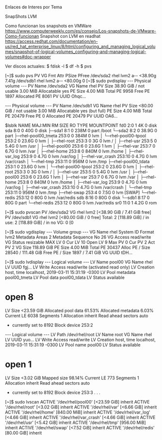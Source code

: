 Enlaces de Interes por Tema

SnapShots LVM

Como funcionan los snapshots en VMWare https://www.computerweekly.com/es/consejo/Los-snapshots-de-VMware-Como-funcionan
Snapshot con LVM en readhat https://access.redhat.com/documentation/en-us/red_hat_enterprise_linux/8/html/configuring_and_managing_logical_volumes/snapshot-of-logical-volumes_configuring-and-managing-logical-volumes#doc-wrapper

Ver discos actuales:
$ fdisk -l
$ df -h
$ pvs

[~]$ sudo pvs
  PV         VG   Fmt  Attr PSize   PFree
  /dev/sda2  rhel lvm2 a--  <38.90g 7.41g
  /dev/sdb1  rhel lvm2 a--  <80.00g    0
[~]$ sudo pvdisplay
  --- Physical volume ---
  PV Name               /dev/sda2
  VG Name               rhel
  PV Size               38.90 GiB / not usable 3.00 MiB
  Allocatable           yes
  PE Size               4.00 MiB
  Total PE              9958
  Free PE               1897
  Allocated PE          8061
  PV UUID               Ohqc...

  --- Physical volume ---
  PV Name               /dev/sdb1
  VG Name               rhel
  PV Size               <80.00 GiB / not usable 3.00 MiB
  Allocatable           yes (but full)
  PE Size               4.00 MiB
  Total PE              20479
  Free PE               0
  Allocated PE          20479
  PV UUID               OA6...

  $lsblk
  NAME                    MAJ:MIN RM  SIZE RO TYPE MOUNTPOINT
fd0                       2:0    1    4K  0 disk
sda                       8:0    0   40G  0 disk
├─sda1                    8:1    0  238M  0 part /boot
└─sda2                    8:2    0 38.9G  0 part
  ├─rhel-pool00_tmeta   253:0    0  384M  0 lvm
  │ └─rhel-pool00-tpool 253:2    0 23.6G  0 lvm
  │   ├─rhel-root       253:3    0    3G  0 lvm  /
  │   ├─rhel-usr        253:5    0  5.4G  0 lvm  /usr
  │   ├─rhel-pool00     253:6    0 23.6G  1 lvm
  │   ├─rhel-var        253:7    0  6.7G  0 lvm  /var
  │   ├─rhel-home       253:8    0  840M  0 lvm  /home
  │   ├─rhel-var_log    253:9    0  4.7G  0 lvm  /var/log
  │   ├─rhel-var_crash  253:10   0  4.7G  0 lvm  /var/crash
  │   └─rhel-tmp        253:11   0  956M  0 lvm  /tmp
  ├─rhel-pool00_tdata   253:1    0 23.6G  0 lvm
  │ └─rhel-pool00-tpool 253:2    0 23.6G  0 lvm
  │   ├─rhel-root       253:3    0    3G  0 lvm  /
  │   ├─rhel-usr        253:5    0  5.4G  0 lvm  /usr
  │   ├─rhel-pool00     253:6    0 23.6G  1 lvm
  │   ├─rhel-var        253:7    0  6.7G  0 lvm  /var
  │   ├─rhel-home       253:8    0  840M  0 lvm  /home
  │   ├─rhel-var_log    253:9    0  4.7G  0 lvm  /var/log
  │   ├─rhel-var_crash  253:10   0  4.7G  0 lvm  /var/crash
  │   └─rhel-tmp        253:11   0  956M  0 lvm  /tmp
  ├─rhel-swap           253:4    0  7.5G  0 lvm  [SWAP]
  └─rhel-redis          253:12   0   80G  0 lvm  /var/redis
sdb                       8:16   0   80G  0 disk
└─sdb1                    8:17   0   80G  0 part
  └─rhel-redis          253:12   0   80G  0 lvm  /var/redis
sr0                      11:0    1  4.2G  0 rom

[~]$ sudo pvscan
  PV /dev/sda2   VG rhel            lvm2 [<38.90 GiB / 7.41 GiB free]
  PV /dev/sdb1   VG rhel            lvm2 [<80.00 GiB / 0    free]
  Total: 2 [118.89 GiB] / in use: 2 [118.89 GiB] / in no VG: 0 [0   

[~]$ sudo vgdisplay
  --- Volume group ---
  VG Name               rhel
  System ID
  Format                lvm2
  Metadata Areas        2
  Metadata Sequence No  26
  VG Access             read/write
  VG Status             resizable
  MAX LV                0
  Cur LV                10
  Open LV               9
  Max PV                0
  Cur PV                2
  Act PV                2
  VG Size               118.89 GiB
  PE Size               4.00 MiB
  Total PE              30437
  Alloc PE / Size       28540 / 111.48 GiB
  Free  PE / Size       1897 / 7.41 GiB
  VG UUID               tDH...


[~]$ sudo lvdisplay
  --- Logical volume ---
  LV Name                pool00
  VG Name                rhel
  LV UUID                fgj...
  LV Write Access        read/write (activated read only)
  LV Creation host, time localhost, 2019-03-11 15:31:19 -0300
  LV Pool metadata       pool00_tmeta
  LV Pool data           pool00_tdata
  LV Status              available
  # open                 8
  LV Size                <23.59 GiB
  Allocated pool data    61.53%
  Allocated metadata     6.03%
  Current LE             6038
  Segments               1
  Allocation             inherit
  Read ahead sectors     auto
  - currently set to     8192
  Block device           253:2

  --- Logical volume ---
  LV Path                /dev/rhel/root
  LV Name                root
  VG Name                rhel
  LV UUID                yuo...
  LV Write Access        read/write
  LV Creation host, time localhost, 2019-03-11 15:31:19 -0300
  LV Pool name           pool00
  LV Status              available
  # open                 1
  LV Size                <3.02 GiB
  Mapped size            98.14%
  Current LE             773
  Segments               1
  Allocation             inherit
  Read ahead sectors     auto
  - currently set to     8192
  Block device           253:3
.
.
.

[~]$ sudo lvscan
  ACTIVE            '/dev/rhel/pool00' [<23.59 GiB] inherit
  ACTIVE            '/dev/rhel/root' [<3.02 GiB] inherit
  ACTIVE            '/dev/rhel/var' [<6.66 GiB] inherit
  ACTIVE            '/dev/rhel/home' [840.00 MiB] inherit
  ACTIVE            '/dev/rhel/var_log' [<4.66 GiB] inherit
  ACTIVE            '/dev/rhel/var_crash' [<4.66 GiB] inherit
  ACTIVE            '/dev/rhel/usr' [<5.42 GiB] inherit
  ACTIVE            '/dev/rhel/tmp' [956.00 MiB] inherit
  ACTIVE            '/dev/rhel/swap' [<7.52 GiB] inherit
  ACTIVE            '/dev/rhel/redis' [80.00 GiB] inherit


